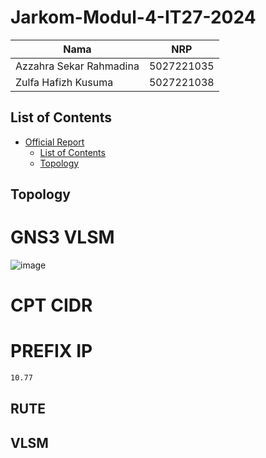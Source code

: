 # Jarkom-Modul-4-IT27-2024

| Nama | NRP |
| ---------------------- | ---------- |
| Azzahra Sekar Rahmadina | 5027221035 |
| Zulfa Hafizh Kusuma | 5027221038 |

## List of Contents
- [Official Report](#official-report)
  - [List of Contents](#list-of-contents)
  - [Topology](#topology)

## Topology

# GNS3 VLSM

![image](https://github.com/Zaar97/Jarkom-Modul-4-IT27-2024/assets/128958228/5b1a08a0-87e7-450f-a73b-7e9bd87a8b25)

# CPT CIDR

# PREFIX IP

```bash
10.77
```

## RUTE

## VLSM
